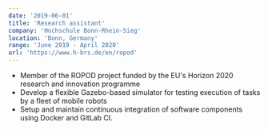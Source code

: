 ```yaml
---
date: '2019-06-01'
title: 'Research assistant'
company: 'Hochschule Bonn-Rhein-Sieg'
location: 'Bonn, Germany'
range: 'June 2019 - April 2020'
url: 'https://www.h-brs.de/en/ropod'
---
```


- Member of the ROPOD project funded by the EU's Horizon 2020 research and innovation programme
- Develop a flexible Gazebo-based simulator for testing execution of tasks by a fleet of mobile robots
- Setup and maintain continuous integration of software components using Docker and GitLab CI.
